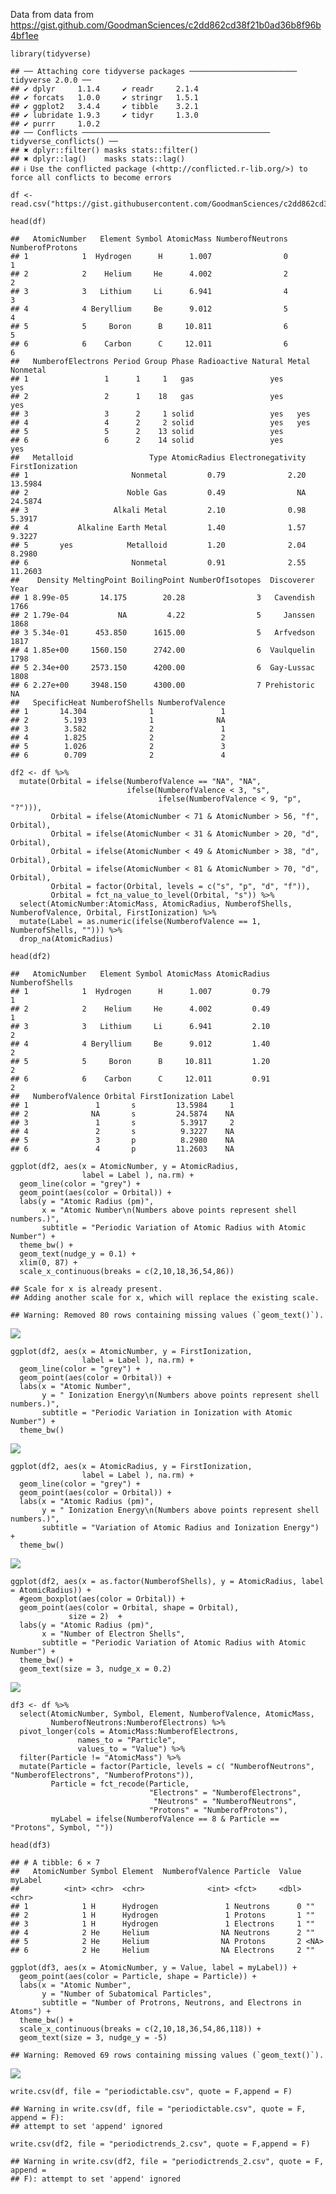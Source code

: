 Data from data from
<https://gist.github.com/GoodmanSciences/c2dd862cd38f21b0ad36b8f96b4bf1ee>

    library(tidyverse)

    ## ── Attaching core tidyverse packages ──────────────────────── tidyverse 2.0.0 ──
    ## ✔ dplyr     1.1.4     ✔ readr     2.1.4
    ## ✔ forcats   1.0.0     ✔ stringr   1.5.1
    ## ✔ ggplot2   3.4.4     ✔ tibble    3.2.1
    ## ✔ lubridate 1.9.3     ✔ tidyr     1.3.0
    ## ✔ purrr     1.0.2     
    ## ── Conflicts ────────────────────────────────────────── tidyverse_conflicts() ──
    ## ✖ dplyr::filter() masks stats::filter()
    ## ✖ dplyr::lag()    masks stats::lag()
    ## ℹ Use the conflicted package (<http://conflicted.r-lib.org/>) to force all conflicts to become errors

    df <- read.csv("https://gist.githubusercontent.com/GoodmanSciences/c2dd862cd38f21b0ad36b8f96b4bf1ee/raw/1d92663004489a5b6926e944c1b3d9ec5c40900e/Periodic%2520Table%2520of%2520Elements.csv")

    head(df)

    ##   AtomicNumber   Element Symbol AtomicMass NumberofNeutrons NumberofProtons
    ## 1            1  Hydrogen      H      1.007                0               1
    ## 2            2    Helium     He      4.002                2               2
    ## 3            3   Lithium     Li      6.941                4               3
    ## 4            4 Beryllium     Be      9.012                5               4
    ## 5            5     Boron      B     10.811                6               5
    ## 6            6    Carbon      C     12.011                6               6
    ##   NumberofElectrons Period Group Phase Radioactive Natural Metal Nonmetal
    ## 1                 1      1     1   gas                 yes            yes
    ## 2                 2      1    18   gas                 yes            yes
    ## 3                 3      2     1 solid                 yes   yes         
    ## 4                 4      2     2 solid                 yes   yes         
    ## 5                 5      2    13 solid                 yes               
    ## 6                 6      2    14 solid                 yes            yes
    ##   Metalloid                 Type AtomicRadius Electronegativity FirstIonization
    ## 1                       Nonmetal         0.79              2.20         13.5984
    ## 2                      Noble Gas         0.49                NA         24.5874
    ## 3                   Alkali Metal         2.10              0.98          5.3917
    ## 4           Alkaline Earth Metal         1.40              1.57          9.3227
    ## 5       yes            Metalloid         1.20              2.04          8.2980
    ## 6                       Nonmetal         0.91              2.55         11.2603
    ##    Density MeltingPoint BoilingPoint NumberOfIsotopes  Discoverer Year
    ## 1 8.99e-05       14.175        20.28                3   Cavendish 1766
    ## 2 1.79e-04           NA         4.22                5     Janssen 1868
    ## 3 5.34e-01      453.850      1615.00                5   Arfvedson 1817
    ## 4 1.85e+00     1560.150      2742.00                6  Vaulquelin 1798
    ## 5 2.34e+00     2573.150      4200.00                6  Gay-Lussac 1808
    ## 6 2.27e+00     3948.150      4300.00                7 Prehistoric   NA
    ##   SpecificHeat NumberofShells NumberofValence
    ## 1       14.304              1               1
    ## 2        5.193              1              NA
    ## 3        3.582              2               1
    ## 4        1.825              2               2
    ## 5        1.026              2               3
    ## 6        0.709              2               4

    df2 <- df %>%
      mutate(Orbital = ifelse(NumberofValence == "NA", "NA",
                              ifelse(NumberofValence < 3, "s",
                                     ifelse(NumberofValence < 9, "p", "?"))),
             Orbital = ifelse(AtomicNumber < 71 & AtomicNumber > 56, "f",  Orbital),
             Orbital = ifelse(AtomicNumber < 31 & AtomicNumber > 20, "d",  Orbital),
             Orbital = ifelse(AtomicNumber < 49 & AtomicNumber > 38, "d",  Orbital),
             Orbital = ifelse(AtomicNumber < 81 & AtomicNumber > 70, "d",  Orbital),
             Orbital = factor(Orbital, levels = c("s", "p", "d", "f")),
             Orbital = fct_na_value_to_level(Orbital, "s")) %>%
      select(AtomicNumber:AtomicMass, AtomicRadius, NumberofShells, NumberofValence, Orbital, FirstIonization) %>%
      mutate(Label = as.numeric(ifelse(NumberofValence == 1, NumberofShells, ""))) %>%
      drop_na(AtomicRadius) 

    head(df2)

    ##   AtomicNumber   Element Symbol AtomicMass AtomicRadius NumberofShells
    ## 1            1  Hydrogen      H      1.007         0.79              1
    ## 2            2    Helium     He      4.002         0.49              1
    ## 3            3   Lithium     Li      6.941         2.10              2
    ## 4            4 Beryllium     Be      9.012         1.40              2
    ## 5            5     Boron      B     10.811         1.20              2
    ## 6            6    Carbon      C     12.011         0.91              2
    ##   NumberofValence Orbital FirstIonization Label
    ## 1               1       s         13.5984     1
    ## 2              NA       s         24.5874    NA
    ## 3               1       s          5.3917     2
    ## 4               2       s          9.3227    NA
    ## 5               3       p          8.2980    NA
    ## 6               4       p         11.2603    NA

    ggplot(df2, aes(x = AtomicNumber, y = AtomicRadius,
                    label = Label ), na.rm) +
      geom_line(color = "grey") +
      geom_point(aes(color = Orbital)) +
      labs(y = "Atomic Radius (pm)",
           x = "Atomic Number\n(Numbers above points represent shell numbers.)",
           subtitle = "Periodic Variation of Atomic Radius with Atomic Number") +
      theme_bw() +
      geom_text(nudge_y = 0.1) +
      xlim(0, 87) +
      scale_x_continuous(breaks = c(2,10,18,36,54,86)) 

    ## Scale for x is already present.
    ## Adding another scale for x, which will replace the existing scale.

    ## Warning: Removed 80 rows containing missing values (`geom_text()`).

![](./images/periodictrends-1.png)

    ggplot(df2, aes(x = AtomicNumber, y = FirstIonization,
                    label = Label ), na.rm) +
      geom_line(color = "grey") +
      geom_point(aes(color = Orbital)) +
      labs(x = "Atomic Number",
           y = " Ionization Energy\n(Numbers above points represent shell numbers.)",
           subtitle = "Periodic Variation in Ionization with Atomic Number") +
      theme_bw() 

![](./images/periodictrends-2.png)

    ggplot(df2, aes(x = AtomicRadius, y = FirstIonization, 
                    label = Label ), na.rm) +
      geom_line(color = "grey") +
      geom_point(aes(color = Orbital)) +
      labs(x = "Atomic Radius (pm)",
           y = " Ionization Energy\n(Numbers above points represent shell numbers.)",
           subtitle = "Variation of Atomic Radius and Ionization Energy") +
      theme_bw() 

![](./images/periodictrends-3.png)

    ggplot(df2, aes(x = as.factor(NumberofShells), y = AtomicRadius, label = AtomicRadius)) +
      #geom_boxplot(aes(color = Orbital)) +
      geom_point(aes(color = Orbital, shape = Orbital),
                 size = 2)  +
      labs(y = "Atomic Radius (pm)",
           x = "Number of Electron Shells",
           subtitle = "Periodic Variation of Atomic Radius with Atomic Number") +
      theme_bw() +
      geom_text(size = 3, nudge_x = 0.2)

![](./images/periodictrends-4.png)

    df3 <- df %>%
      select(AtomicNumber, Symbol, Element, NumberofValence, AtomicMass,
             NumberofNeutrons:NumberofElectrons) %>%
      pivot_longer(cols = AtomicMass:NumberofElectrons, 
                   names_to = "Particle", 
                   values_to = "Value") %>%
      filter(Particle != "AtomicMass") %>%
      mutate(Particle = factor(Particle, levels = c( "NumberofNeutrons", "NumberofElectrons", "NumberofProtons")),
             Particle = fct_recode(Particle,
                                   "Electrons" = "NumberofElectrons",
                                    "Neutrons" = "NumberofNeutrons",
                                   "Protons" = "NumberofProtons"),
             myLabel = ifelse(NumberofValence == 8 & Particle == "Protons", Symbol, ""))

    head(df3)

    ## # A tibble: 6 × 7
    ##   AtomicNumber Symbol Element  NumberofValence Particle  Value myLabel
    ##          <int> <chr>  <chr>              <int> <fct>     <dbl> <chr>  
    ## 1            1 H      Hydrogen               1 Neutrons      0 ""     
    ## 2            1 H      Hydrogen               1 Protons       1 ""     
    ## 3            1 H      Hydrogen               1 Electrons     1 ""     
    ## 4            2 He     Helium                NA Neutrons      2 ""     
    ## 5            2 He     Helium                NA Protons       2 <NA>   
    ## 6            2 He     Helium                NA Electrons     2 ""

    ggplot(df3, aes(x = AtomicNumber, y = Value, label = myLabel)) +
      geom_point(aes(color = Particle, shape = Particle)) +
      labs(x = "Atomic Number",
           y = "Number of Subatomical Particles",
           subtitle = "Number of Protrons, Neutrons, and Electrons in Atoms") +
      theme_bw() +
      scale_x_continuous(breaks = c(2,10,18,36,54,86,118)) +
      geom_text(size = 3, nudge_y = -5)

    ## Warning: Removed 69 rows containing missing values (`geom_text()`).

![](./images/periodictrends-5.png)

    write.csv(df, file = "periodictable.csv", quote = F,append = F)

    ## Warning in write.csv(df, file = "periodictable.csv", quote = F, append = F):
    ## attempt to set 'append' ignored

    write.csv(df2, file = "periodictrends_2.csv", quote = F,append = F)

    ## Warning in write.csv(df2, file = "periodictrends_2.csv", quote = F, append =
    ## F): attempt to set 'append' ignored
